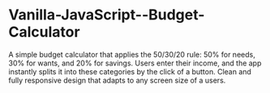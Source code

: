 # Vanilla-JavaScript--Budget-Calculator
A simple budget calculator that applies the 50/30/20 rule: 50% for needs, 30% for wants, and 20% for savings. Users enter their income, and the app instantly splits it into these categories by the click of a button. Clean and fully responsive design that adapts to any screen size of a users.

